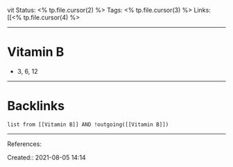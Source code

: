 vit
Status: <% tp.file.cursor(2) %>
Tags: <% tp.file.cursor(3) %>
Links: [[<% tp.file.cursor(4) %>
___
# Vitamin B
- 3, 6, 12
___
# Backlinks
```dataview
list from [[Vitamin B]] AND !outgoing([[Vitamin B]])
```
___
References:

Created:: 2021-08-05 14:14
